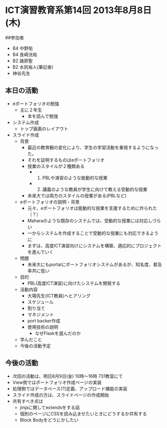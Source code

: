 # ICT演習教育系第14回 2013年8月8日(木)

##参加者

- B4 中野佑
- B4 長崎洸祐
- B2 諸原聖
- B2 水尻裕人(筆記者)
- 神谷先生

## 本日の活動

* eポートフォリオの勉強
  * 主に２年生
	* 本を読んで勉強
* システム作成
	* トップ画面のレイアウト
* スライド作成
	* 背景
		* 最近の教育観の変化により、学生の学習活動を重視するようになった。
		* それを証明するものはeポートフォリオ
		* 授業のスタイルが２種類ある
			* 1. PBLや演習のような能動的な授業
			* 2. 講義のような教員が学生に向けて教える受動的な授業
		* 未来大では両方のスタイルの授業がある(PBLなど)
	* eポートフォリオの説明・背景
		* 元々、eポートフォリオは能動的な授業を支援するために作られた（？）
		* Maharaのような既存のシステムでは、受動的な授業には対応しづらい
		* 一からシステムを作成することで受動的な授業にも対応できるように
		* まずは、高度ICT演習向けにシステムを構築、適応的にプロジェクトを進んでいく
	* 問題
		* 未来大にもportalにポートフォリオシステムがあるが、知名度、普及率共に低い
	* 目的
		* PBL(高度ICT演習)に向けたシステムを開発する
	* 活動内容
		* 大場先生(ICT教員)へヒアリング
		* スケジュール
		* 割り当て
		* マネジメント
		* port backer作成
		* 使用技術の説明
			* なぜFlaskを選んだのか
	* 学んだこと
	* 今後の活動予定

## 今後の活動

* 次回の活動は、明日8月9日(金) 10時～16時 731教室にて
* View側ではポートフォリオ作成ページの実装
* 処理側ではデータベース(?)定義、アップロード機能の実装
* スライド作成の方は、スライドページの作成開始
* 共有すべき点は
	* jinjaに関してextendsをする話
	* 個別のページにCSSを読み込ませたいときにどうするか共有する
	* Block Bodyをどうにかしたい

